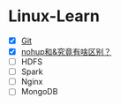 # Linux-Learn

- [X] [Git](Learn-Git.md) 
- [X] [nohup和&究竟有啥区别？](nohup和&究竟有啥区别？.md)
- [ ] HDFS
- [ ] Spark
- [ ] Nginx
- [ ] MongoDB
